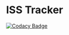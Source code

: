 # ISS Tracker

[![Codacy Badge](https://api.codacy.com/project/badge/Grade/26e634c1479d448b81ff51fdc3cc19e0)](https://app.codacy.com/app/bensoyka/iss-tracker?utm_source=github.com&utm_medium=referral&utm_content=bsoyka/iss-tracker&utm_campaign=Badge_Grade_Dashboard)